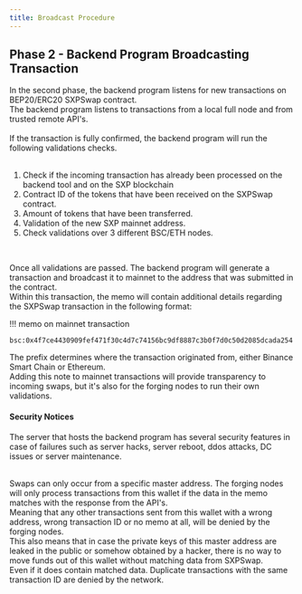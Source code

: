 ```yaml
---
title: Broadcast Procedure
---
```




## Phase 2 - Backend Program Broadcasting Transaction

In the second phase, the backend program listens for new transactions on BEP20/ERC20 SXPSwap contract.<br />
The backend program listens to transactions from a local full node and from trusted remote API's.<br />
<br />
If the transaction is fully confirmed, the backend program will run the following validations checks.<br /><br />

1. Check if the incoming transaction has already been processed on the backend tool and on the SXP blockchain<br />
2. Contract ID of the tokens that have been received on the SXPSwap contract.<br />
3. Amount of tokens that have been transferred.<br />
4. Validation of the new SXP mainnet address.<br />
5. Check validations over 3 different BSC/ETH nodes. <br />
<br />

Once all validations are passed. The backend program will generate a transaction and broadcast it to mainnet to the address that was submitted in the contract.<br />
Within this transaction, the memo will contain additional details regarding the SXPSwap transaction in the following format:<br />

!!! memo on mainnet transaction

    bsc:0x4f7ce4430909fef471f30c4d7c74156bc9df8887c3b0f7d0c50d2085dcada254

The prefix determines where the transaction originated from, either Binance Smart Chain or Ethereum.<br />
Adding this note to mainnet transactions will provide transparency to incoming swaps, but it's also for the forging nodes to run their own validations.<br />


#### Security Notices

The server that hosts the backend program has several security features in case of failures such as server hacks, server reboot, ddos attacks, DC issues or server maintenance.<br />
<br />

Swaps can only occur from a specific master address. The forging nodes will only process transactions from this wallet if the data in the memo matches with the response from the API's.<br />
Meaning that any other transactions sent from this wallet with a wrong address, wrong transaction ID or no memo at all, will be denied by the forging nodes.<br />
This also means that in case the private keys of this master address are leaked in the public or somehow obtained by a hacker, there is no way to move funds out of this wallet without matching data from SXPSwap.<br />
Even if it does contain matched data. Duplicate transactions with the same transaction ID are denied by the network.


